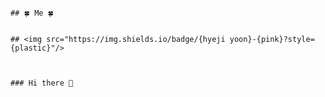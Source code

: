                                                                           ## 🍀 Me 🍀
                                                                          
                                                                         ## <img src="https://img.shields.io/badge/{hyeji yoon}-{pink}?style={plastic}"/>


                                                                         ### Hi there 👋
